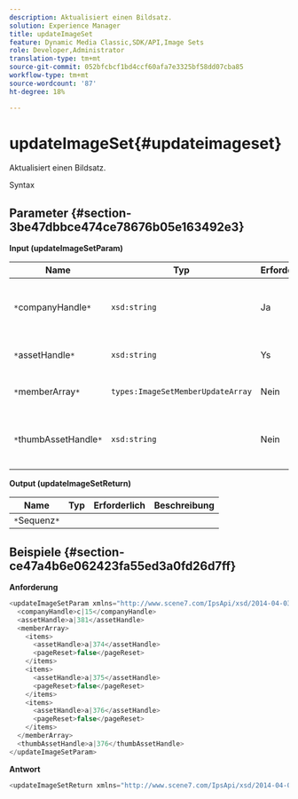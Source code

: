 ```yaml
---
description: Aktualisiert einen Bildsatz.
solution: Experience Manager
title: updateImageSet
feature: Dynamic Media Classic,SDK/API,Image Sets
role: Developer,Administrator
translation-type: tm+mt
source-git-commit: 052bfcbcf1bd4ccf60afa7e3325bf58dd07cba85
workflow-type: tm+mt
source-wordcount: '87'
ht-degree: 18%

---
```



# updateImageSet{#updateimageset}

Aktualisiert einen Bildsatz.

Syntax

## Parameter {#section-3be47dbbce474ce78676b05e163492e3}

**Input (updateImageSetParam)**

| Name | Typ | Erforderlich | Beschreibung |
|---|---|---|---|
| `*`companyHandle`*` | `xsd:string` | Ja | Der Griff zu der Firma, die den Bildsatz enthält, den Sie ändern möchten. |
| `*`assetHandle`*` | `xsd:string` | Ys | Der Griff zum Bildsatz, den Sie ändern möchten. |
| `*`memberArray`*` | `types:ImageSetMemberUpdateArray` | Nein | Setzt Bildsatzmitglieder zurück. |
| `*`thumbAssetHandle`*` | `xsd:string` | Nein | Das Handle des Assets, das als Miniaturansicht für den Bildsatz fungiert. |

**Output (updateImageSetReturn)**

| Name | Typ | Erforderlich | Beschreibung |
|---|---|---|---|
| `*`Sequenz`*` |  |  |  |

## Beispiele {#section-ce47a4b6e062423fa55ed3a0fd26d7ff}

**Anforderung**

```java
<updateImageSetParam xmlns="http://www.scene7.com/IpsApi/xsd/2014-04-03"> 
  <companyHandle>c|15</companyHandle> 
  <assetHandle>a|381</assetHandle> 
  <memberArray> 
    <items> 
      <assetHandle>a|374</assetHandle> 
      <pageReset>false</pageReset> 
    </items> 
    <items> 
      <assetHandle>a|375</assetHandle> 
      <pageReset>false</pageReset> 
    </items> 
    <items> 
      <assetHandle>a|376</assetHandle> 
      <pageReset>false</pageReset> 
    </items> 
  </memberArray> 
  <thumbAssetHandle>a|376</thumbAssetHandle> 
</updateImageSetParam>
```

**Antwort**

```java
<updateImageSetReturn xmlns="http://www.scene7.com/IpsApi/xsd/2014-04-03"/>
```

